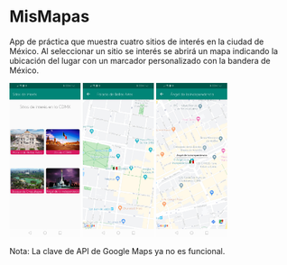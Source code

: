 # MisMapas
App de práctica que muestra cuatro sitios de interés en la ciudad de México. Al seleccionar un sitio se interés se abrirá un mapa indicando la ubicación del lugar con un marcador personalizado con la bandera de México.

<img src="https://raw.githubusercontent.com/AxelP08/MisMapas/master/Capturas%20de%20pantalla/Screenshot_20200127_194210_com.axelpantoja.mismapas.jpg" width="25%" height="25%"/>

<img src="https://raw.githubusercontent.com/AxelP08/MisMapas/master/Capturas%20de%20pantalla/Screenshot_20200127_194218_com.axelpantoja.mismapas.jpg" width="25%" height="25%"/>

<img src="https://raw.githubusercontent.com/AxelP08/MisMapas/master/Capturas%20de%20pantalla/Screenshot_20200127_194223_com.axelpantoja.mismapas.jpg" width="25%" height="25%"/>

Nota: La clave de API de Google Maps ya no es funcional.
